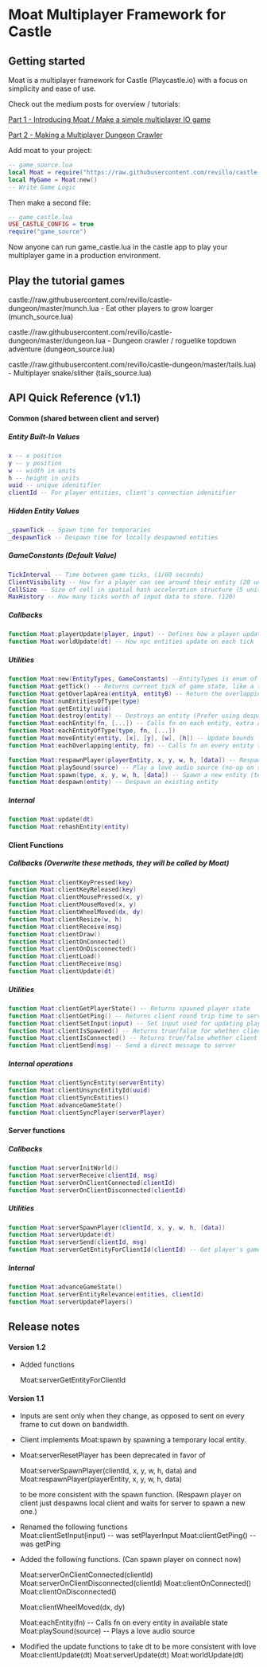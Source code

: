 # Moat Multiplayer Framework for Castle
## Getting started

Moat is a multiplayer framework for Castle (Playcastle.io) with a focus on simplicity and ease of use.

Check out the medium posts for overview / tutorials:

[Part 1 - Introducing Moat / Make a simple multiplayer IO game](https://medium.com/@olivver/introducing-moat-a-multiplayer-framework-for-castle-32c92c8365ca)

[Part 2 - Making a Multiplayer Dungeon Crawler](https://medium.com/@olivver/moat-part-2-multiplayer-dungeon-crawler-cea6fe79801e)

Add moat to your project:
``` lua
-- game_source.lua
local Moat = require("https://raw.githubusercontent.com/revillo/castle-dungeon/master/moat.lua")
local MyGame = Moat:new()
-- Write Game Logic
```
Then make a second file:
``` lua
-- game_castle.lua
USE_CASTLE_CONFIG = true
require("game_source")
```
Now anyone can run game_castle.lua in the castle app to play your multiplayer game in a production environment.

## Play the tutorial games

castle://raw.githubusercontent.com/revillo/castle-dungeon/master/munch.lua -  Eat other players to grow loarger (munch_source.lua)

castle://raw.githubusercontent.com/revillo/castle-dungeon/master/dungeon.lua - Dungeon crawler / roguelike topdown adventure (dungeon_source.lua)

castle://raw.githubusercontent.com/revillo/castle-dungeon/master/tails.lua) - Multiplayer snake/slither (tails_source.lua)

## API Quick Reference (v1.1)
#### Common (shared between client and server)
 
##### Entity Built-In Values
``` lua
x -- x position
y -- y position
w -- width in units
h -- height in units
uuid -- unique idenitifier
clientId -- For player entities, client's connection idenitifier
```
##### Hidden Entity Values
``` lua
_spawnTick -- Spawn time for temporaries
_despawnTick -- Despawn time for locally despawned entities
```
##### GameConstants (Default Value)
``` lua
TickInterval -- Time between game ticks, (1/60 seconds)
ClientVisibility -- How far a player can see around their entity (20 units)
CellSize -- Size of cell in spatial hash acceleration structure (5 units)
MaxHistory -- How many ticks worth of input data to store. (120)
``` 
##### Callbacks
``` lua
function Moat:playerUpdate(player, input) -- Defines how a player updates on each tick
function Moat:worldUpdate(dt) -- How npc entities update on each tick
```
##### Utilities
``` lua
function Moat:new(EntityTypes, GameConstants) --EntityTypes is enum of game types
function Moat:getTick() -- Returns current tick of game state, like a timestamp
function Moat:getOverlapArea(entityA, entityB) -- Return the overlapping area of two entity hitboxes
function Moat:numEntitiesOfType(type)
function Moat:getEntity(uuid) 
function Moat:destroy(entity) -- Destroys an entity (Prefer using despawn instead)
function Moat:eachEntity(fn, [...]) -- Calls fn on each entity, extra arguments passed through
function Moat:eachEntityOfType(type, fn, [...])
function Moat:moveEntity(entity, [x], [y], [w], [h]) -- Update bounds for use with collision detection
function Moat:eachOverlapping(entity, fn) -- Calls fn on every entity that overlaps with current entity's bounds

function Moat:respawnPlayer(playerEntity, x, y, w, h, [data]) -- Respawn an existing player. Hides player locally and waits for server respawn
function Moat:playSound(source) -- Play a love audio source (no-op on server)
function Moat:spawn(type, x, y, w, h, [data]) -- Spawn a new entity (temporary on client)
function Moat:despawn(entity) -- Despawn an existing entity
```
##### Internal
``` lua
function Moat:update(dt)
function Moat:rehashEntity(entity) 
```
#### Client Functions

##### Callbacks (Overwrite these methods, they will be called by Moat)

```lua
function Moat:clientKeyPressed(key) 
function Moat:clientKeyReleased(key) 
function Moat:clientMousePressed(x, y)
function Moat:clientMouseMoved(x, y) 
function Moat:clientWheelMoved(dx, dy) 
function Moat:clientResize(w, h) 
function Moat:clientReceive(msg)
function Moat:clientDraw()
function Moat:clientOnConnected() 
function Moat:clientOnDisconnected() 
function Moat:clientLoad() 
function Moat:clientReceive(msg)
function Moat:clientUpdate(dt) 
```

#####  Utilities
``` lua
function Moat:clientGetPlayerState() -- Returns spawned player state
function Moat:clientGetPing() -- Returns client round trip time to server in ms
function Moat:clientSetInput(input) -- Set input used for updating player state. Shared with server
function Moat:clientIsSpawned() -- Returns true/false for whether client is spawned
function Moat:clientIsConnected() -- Returns true/false whether client is connected to server
function Moat:clientSend(msg) -- Send a direct message to server
```

#####  Internal operations 
``` lua
function Moat:clientSyncEntity(serverEntity)
function Moat:clientUnsyncEntityId(uuid)
function Moat:clientSyncEntities()
function Moat:advanceGameState()
function Moat:clientSyncPlayer(serverPlayer)
```
#### Server functions
##### Callbacks
``` lua
function Moat:serverInitWorld()
function Moat:serverReceive(clientId, msg) 
function Moat:serverOnClientConnected(clientId)
function Moat:serverOnClientDisconnected(clientId)
```
##### Utilities
``` lua
function Moat:serverSpawnPlayer(clientId, x, y, w, h, [data])
function Moat:serverUpdate(dt)
function Moat:serverSend(clientId, msg)
function Moat:serverGetEntityForClientId(clientId) -- Get player's game entity from their clientId
```
##### Internal
``` lua
function Moat:advanceGameState() 
function Moat.serverEntityRelevance(entities, clientId)
function Moat:serverUpdatePlayers()
```

## Release notes

#### Version 1.2

- Added functions

  Moat:serverGetEntityForClientId

#### Version 1.1

- Inputs are sent only when they change, as opposed to sent on every frame to cut down on bandwidth.

- Client implements Moat:spawn by spawning a temporary local entity.

- Moat:serverResetPlayer has been deprecated in favor of 

  Moat:serverSpawnPlayer(clientId, x, y, w, h, data) 
  and
  Moat:respawnPlayer(playerEntity, x, y, w, h, data)

  to be more consistent with the spawn function. (Respawn player on client just despawns local client and waits for server to spawn a new one.)
- Renamed the following functions  
  Moat:clientSetInput(input) -- was setPlayerInput
  Moat:clientGetPing() -- was getPing

- Added the following functions. (Can spawn player on connect now)

  Moat:serverOnClientConnected(clientId)
  Moat:serverOnClientDisconnected(clientId)
  Moat:clientOnConnected()
  Moat:clientOnDisconnected()
  
  Moat:clientWheelMoved(dx, dy)
  
  Moat:eachEntity(fn) -- Calls fn on every entity in available state
  Moat:playSound(source) -- Plays a love audio source
  
- Modified the update functions to take dt to be more consistent with love
  Moat:clientUpdate(dt)
  Moat:serverUpdate(dt)
  Moat:worldUpdate(dt)



